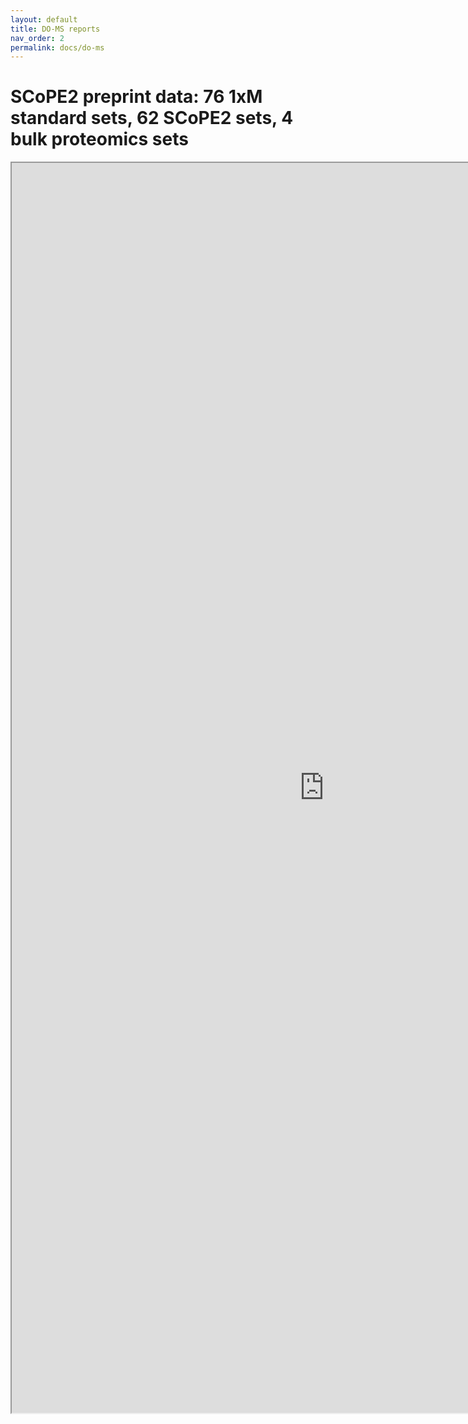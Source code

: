```yaml
---
layout: default
title: DO-MS reports
nav_order: 2
permalink: docs/do-ms
---
```


# SCoPE2 preprint data: 76 1xM standard sets, 62 SCoPE2 sets, 4 bulk proteomics sets

<iframe id="Report example"
    title="Report example"
    width="1000"
    height="2000"
    src="http://slavovlab.net/scope2/DO-MS_Report_FP94-97.html">
</iframe>